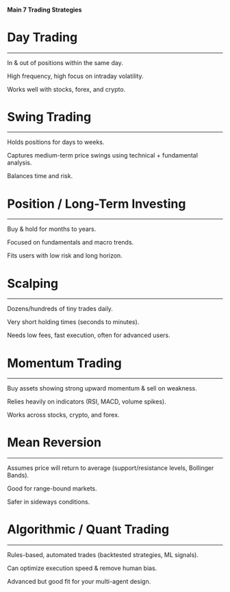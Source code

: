 #### Main 7 Trading Strategies

# Day Trading
------------

In & out of positions within the same day.

High frequency, high focus on intraday volatility.

Works well with stocks, forex, and crypto.


# Swing Trading
-------------

Holds positions for days to weeks.

Captures medium-term price swings using technical + fundamental analysis.

Balances time and risk.

# Position / Long-Term Investing
---------------------------------

Buy & hold for months to years.

Focused on fundamentals and macro trends.

Fits users with low risk and long horizon.

# Scalping
------------

Dozens/hundreds of tiny trades daily.

Very short holding times (seconds to minutes).

Needs low fees, fast execution, often for advanced users.

# Momentum Trading
-------------------

Buy assets showing strong upward momentum & sell on weakness.

Relies heavily on indicators (RSI, MACD, volume spikes).

Works across stocks, crypto, and forex.

# Mean Reversion
-------------------

Assumes price will return to average (support/resistance levels, Bollinger Bands).

Good for range-bound markets.

Safer in sideways conditions.

# Algorithmic / Quant Trading
----------------------------

Rules-based, automated trades (backtested strategies, ML signals).

Can optimize execution speed & remove human bias.

Advanced but good fit for your multi-agent design.